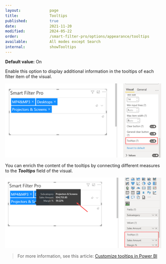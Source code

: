 ```yaml
---
layout:             page
title:              Tooltips
published:          true
date:               2021-11-20
modified:           2024-05-22
order:              /smart-filter-pro/options/appearance/tooltips
available:          All modes except Search
internal:           showTooltips
---
```

**Default value:** On

Enable this option to display additional information in the tooltips of each filter item of the visual.

<img src="images/appearance-tooltips.png" width="550">    

You can enrich the content of the tooltips by connecting different measures to the ***Tooltips*** field of the visual.

<img src="images/appearance-tooltips2.png" width="550"> 

> For more information, see this article: [Customize tooltips in Power BI](https://docs.microsoft.com/en-us/power-bi/create-reports/desktop-custom-tooltips)